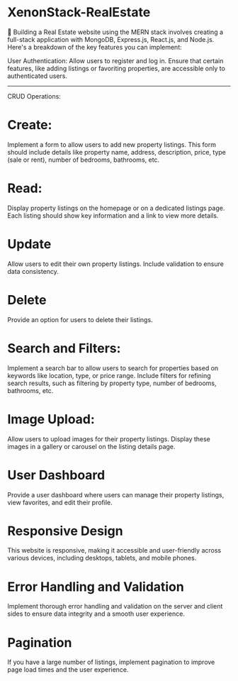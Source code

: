 # XenonStack-RealEstate
🚀 Building a Real Estate website using the MERN stack involves creating a full-stack application with MongoDB, Express.js, React.js, and Node.js. Here's a breakdown of the key features you can implement:

User Authentication:
Allow users to register and log in. Ensure that certain features, like adding listings or favoriting properties, are accessible only to authenticated users.
<hr>
<h>CRUD Operations:</h>
<h1>Create:</h1>
Implement a form to allow users to add new property listings. This form should include details like property name, address, description, price, type (sale or rent), number of bedrooms, bathrooms, etc.

<h1>Read:</h1>
Display property listings on the homepage or on a dedicated listings page. Each listing should show key information and a link to view more details.

<h1>Update</h1>
Allow users to edit their own property listings. Include validation to ensure data consistency.

<h1>Delete</h1>
Provide an option for users to delete their listings.

<h1>Search and Filters:</h1>
Implement a search bar to allow users to search for properties based on keywords like location, type, or price range. Include filters for refining search results, such as filtering by property type, number of bedrooms, bathrooms, etc.

<h1>Image Upload:</h1>
Allow users to upload images for their property listings. Display these images in a gallery or carousel on the listing details page.

<h1>User Dashboard</h1>
Provide a user dashboard where users can manage their property listings, view favorites, and edit their profile.

<h1>Responsive Design</h1>
This website is responsive, making it accessible and user-friendly across various devices, including desktops, tablets, and mobile phones.

<h1>Error Handling and Validation</h1>
Implement thorough error handling and validation on the server and client sides to ensure data integrity and a smooth user experience.

<h1>Pagination</h1>
If you have a large number of listings, implement pagination to improve page load times and the user experience.

